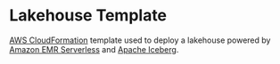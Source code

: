 # Lakehouse Template

[AWS CloudFormation](https://aws.amazon.com/cloudformation/) template used to deploy a lakehouse powered by [Amazon EMR Serverless](https://aws.amazon.com/emr/serverless/) and [Apache Iceberg](https://iceberg.apache.org/).
